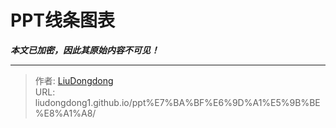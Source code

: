 # PPT线条图表

***本文已加密，因此其原始内容不可见！***

---

> 作者: [LiuDongdong](https://liudongdong1.github.io/)  
> URL: liudongdong1.github.io/ppt%E7%BA%BF%E6%9D%A1%E5%9B%BE%E8%A1%A8/  

